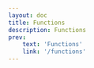 ```yaml
---
layout: doc
title: Functions
description: Functions
prev: 
    text: 'Functions'
    link: '/functions'
---
```


<!-- @include: @/aliases-auto.md -->
